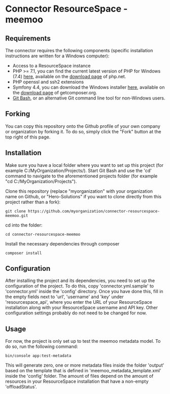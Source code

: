 # Connector ResourceSpace - meemoo

## Requirements

The connector requires the following components (specific installation instructions are written for a Windows computer):

* Access to a ResourceSpace instance
* PHP >= 7.1, you can find the current latest version of PHP for Windows (7.4) [here](https://windows.php.net/downloads/releases/php-7.4.11-Win32-vc15-x64.zip), available on the [download page](https://windows.php.net/download) of php.net.
* PHP openssl and ssh2 extensions
* Symfony 4.4, you can download the Windows installer [here](https://getcomposer.org/Composer-Setup.exe), available on the [download page](https://getcomposer.org/download) of getcomposer.org.
* [Git Bash](https://git-scm.com/downloads), or an alternative Git command line tool for non-Windows users.

## Forking

You can copy this repository onto the Github profile of your own company or organization by forking it. To do so, simply click the "Fork" button at the top right of this page.

## Installation

Make sure you have a local folder where you want to set up this project (for example C:/MyOrganization/Projects/).
Start Git Bash and use the 'cd' command to navigate to the aforementioned projects folder (for example "cd C:/MyOrganization/Projects").

Clone this repository (replace "myorganization" with your organization name on Github, or "Hero-Solutions" if you want to clone directly from this project rather than a fork):
```
git clone https://github.com/myorganization/connector-resourcespace-meemoo.git
```
cd into the folder:
```
cd connector-resourcespace-meemoo
```
Install the necessary dependencies through composer
```
composer install
```

## Configuration

After installing the project and its dependencies, you need to set up the configuration of the project.
To do this, copy 'connector.yml.sample' to 'connector.yml' inside the 'config' directory.
Once you have done this, fill in the empty fields next to 'url', 'username' and 'key' under 'resourcespace_api', where you enter the URL of your ResourceSpace installation along with your ResourceSpace username and API key. Other configuration settings probably do not need to be changed for now.

## Usage

For now, the project is only set up to test the meemoo metadata model. To do so, run the following command:
```
bin/console app:test-metadata
```

This will generate zero, one or more metadata files inside the folder 'output' based on the template that is defined in 'meemoo_metadata_template.xml' inside the 'config' folder. The amount of files depend on the amount of resources in your ResourceSpace installation that have a non-empty 'offloadStatus'.
